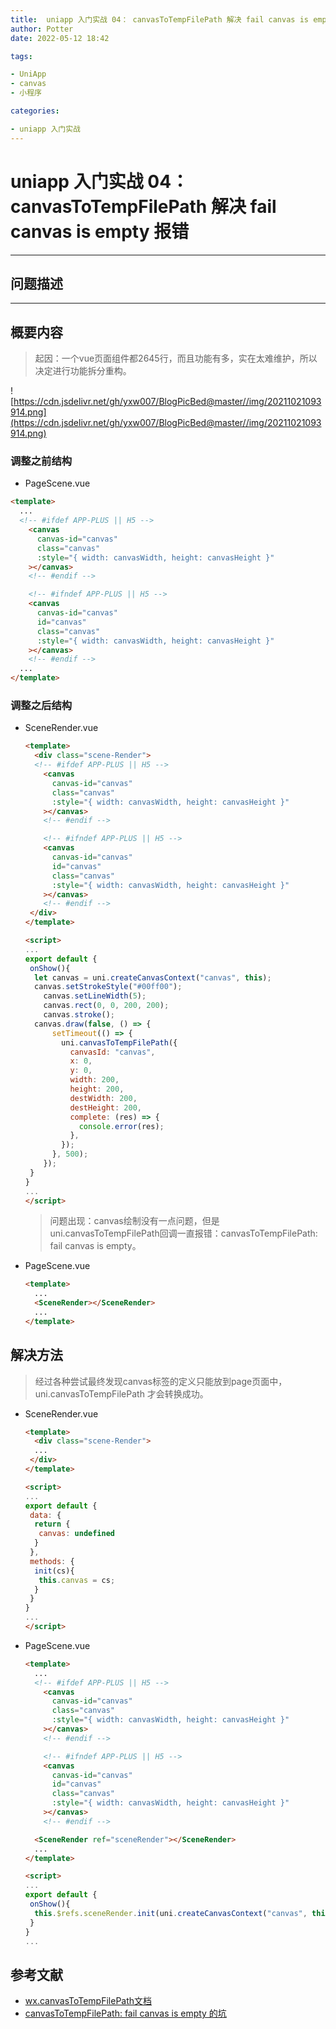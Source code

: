 ```yaml
---
title:  uniapp 入门实战 04： canvasToTempFilePath 解决 fail canvas is empty 报错
author: Potter
date: 2022-05-12 18:42

tags:

- UniApp
- canvas
- 小程序

categories:

- uniapp 入门实战
---
```


# uniapp 入门实战 04： canvasToTempFilePath 解决 fail canvas is empty 报错


---
## 问题描述
---

## 概要内容


> 起因：一个vue页面组件都2645行，而且功能有多，实在太难维护，所以决定进行功能拆分重构。
>

![https://cdn.jsdelivr.net/gh/yxw007/BlogPicBed@master//img/20211021093914.png](https://cdn.jsdelivr.net/gh/yxw007/BlogPicBed@master//img/20211021093914.png)

### 调整之前结构

- PageScene.vue

```html
<template>
  ...
  <!-- #ifdef APP-PLUS || H5 -->
    <canvas
      canvas-id="canvas"
      class="canvas"
      :style="{ width: canvasWidth, height: canvasHeight }"
    ></canvas>
    <!-- #endif -->

    <!-- #ifndef APP-PLUS || H5 -->
    <canvas
      canvas-id="canvas"
      id="canvas"
      class="canvas"
      :style="{ width: canvasWidth, height: canvasHeight }"
    ></canvas>
    <!-- #endif -->
  ...
</template>
```

<!--more-->

### 调整之后结构

- SceneRender.vue

    ```html
    <template>
      <div class="scene-Render">
      <!-- #ifdef APP-PLUS || H5 -->
        <canvas
          canvas-id="canvas"
          class="canvas"
          :style="{ width: canvasWidth, height: canvasHeight }"
        ></canvas>
        <!-- #endif -->
    
        <!-- #ifndef APP-PLUS || H5 -->
        <canvas
          canvas-id="canvas"
          id="canvas"
          class="canvas"
          :style="{ width: canvasWidth, height: canvasHeight }"
        ></canvas>
        <!-- #endif -->
     </div>
    </template>
    
    <script>
    ...
    export default {
     onShow(){
      let canvas = uni.createCanvasContext("canvas", this);
      canvas.setStrokeStyle("#00ff00");
        canvas.setLineWidth(5);
        canvas.rect(0, 0, 200, 200);
        canvas.stroke();
      canvas.draw(false, () => {
          setTimeout(() => {
            uni.canvasToTempFilePath({
              canvasId: "canvas",
              x: 0,
              y: 0,
              width: 200,
              height: 200,
              destWidth: 200,
              destHeight: 200,
              complete: (res) => {
                console.error(res);
              },
            });
          }, 500);
        });
     }
    }
    ...
    </script>
    ```

    > 问题出现：canvas绘制没有一点问题，但是uni.canvasToTempFilePath回调一直报错：canvasToTempFilePath: fail canvas is empty。
    >
- PageScene.vue

    ```html
    <template>
      ...
      <SceneRender></SceneRender>
      ...
    </template>
    ```

## 解决方法

> 经过各种尝试最终发现canvas标签的定义只能放到page页面中，uni.canvasToTempFilePath 才会转换成功。
>
- SceneRender.vue

    ```html
    <template>
      <div class="scene-Render">
      ...
     </div>
    </template>
    
    <script>
    ...
    export default {
     data: {
      return {
       canvas: undefined
      }
     },
     methods: {
      init(cs){
       this.canvas = cs;
      }
     }
    }
    ...
    </script>
    ```

- PageScene.vue

    ```html
    <template>
      ...
      <!-- #ifdef APP-PLUS || H5 -->
        <canvas
          canvas-id="canvas"
          class="canvas"
          :style="{ width: canvasWidth, height: canvasHeight }"
        ></canvas>
        <!-- #endif -->
    
        <!-- #ifndef APP-PLUS || H5 -->
        <canvas
          canvas-id="canvas"
          id="canvas"
          class="canvas"
          :style="{ width: canvasWidth, height: canvasHeight }"
        ></canvas>
        <!-- #endif -->
    
      <SceneRender ref="sceneRender"></SceneRender>
      ...
    </template>
    
    <script>
    ...
    export default {
     onShow(){
      this.$refs.sceneRender.init(uni.createCanvasContext("canvas", this));
     }
    }
    ...
    ```

## 参考文献

- [wx.canvasToTempFilePath文档](https://developers.weixin.qq.com/miniprogram/dev/api/canvas/wx.canvasToTempFilePath.html)
- [canvasToTempFilePath: fail canvas is empty 的坑](https://developers.weixin.qq.com/community/develop/article/doc/000cca357f07e0be99eacad095bc13)

>
